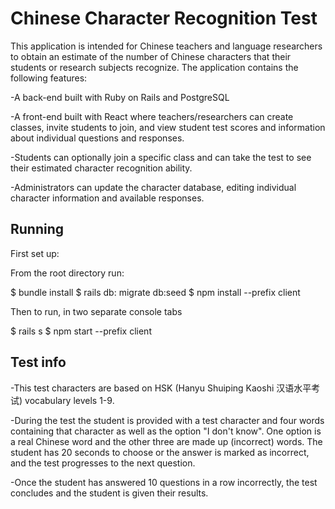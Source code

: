 # Chinese Character Recognition Test
This application is intended for Chinese teachers and language researchers to obtain an estimate of the number of Chinese characters that their students or research subjects recognize. The application contains the following features:

-A back-end built with Ruby on Rails and PostgreSQL

-A front-end built with React where teachers/researchers can create classes, invite students to join, and view student test scores and information about individual questions and responses.

-Students can optionally join a specific class and can take the test to see their estimated character recognition ability.

-Administrators can update the character database, editing individual character information and available responses.

## Running
First set up:

 From the root directory run:

 $ bundle install
 $ rails db: migrate db:seed
 $ npm install --prefix client

Then to run, in two separate console tabs

 $ rails s
 $ npm start --prefix client


## Test info

-This test characters are based on HSK (Hanyu Shuiping Kaoshi 汉语水平考试) vocabulary levels 1-9.

-During the test the student is provided with a test character and four words containing that character as well as the option "I don't know". One option is a real Chinese word and the other three are made up (incorrect) words. The student has 20 seconds to choose or the answer is marked as incorrect, and the test progresses to the next question.

-Once the student has answered 10 questions in a row incorrectly, the test concludes and the student is given their results.
